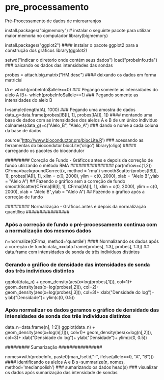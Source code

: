 # pre_processamento
Pré-Processamento de dados de microarranjos


install.packages("bigmemory")  # instalar o seguinte pacote para utilizar maior memoria no computador
library(bigmemory)

install.packages("ggplot2") #### instalar o pacote ggplot2 para a construção dos gráficos
library(ggplot2)

setwd("indicar o diretorio onde contém seus dados")
load("probeInfo.rda")     ### baixando os dados das intensidades das sondas

probes = attach.big.matrix("HM.desc")   #### deixando os dados em forma matricial 


IA<- which(probeInfo$allele==0)   ### Pegango somente as intensidades do alelo A
IB<- which(probeInfo$allele==1)   ### Pegando somente as intensidades do alelo B

I=sample(length(IA), 1000)      ### Pegando uma amostra de dados
data_g=data.frame(probes[IB[I], 1], probes[IA[I], 1])  #### montando uma base de dados com as intensidades dos alelos A e B de um único individuo
colnames(data_g)=c("Alelo_B", "Alelo_A") ### dando o nome a cada coluna da base de dados

source('http://www.bioconductor.org/biocLite.R')  ### acessando as ferramentas do biocondutor
biocLite('oligo')
library(oligo)  ##### carregando os pacotes do biocondutor


######### Coreção de Fundo - Gráficos antes e depois da correção de fundo utilizando o método RMA ################
par(mfrow=c(1,2))
CFrma=backgroundCorrect(x, method = 'rma')
smoothScatter(probes[IB[I], 1], probes[IA[I], 1], xlim = c(0, 2000), ylim = c(0, 2000), xlab = "Alelo B",ylab = "Alelo A") ## Fazendo o gráfico sem a correção de fundo
smoothScatter(CFrma[IB[I], 1], CFrma[IA[I], 1], xlim = c(0, 2000), ylim = c(0, 2000), xlab = "Alelo B",ylab = "Alelo A") ## Fazendo o grafico após a correção de fundo


######### Normalização - Gráficos antes e depois da normalização quantílica  ################
### Após a correção de fundo o pré-processamento continua com a normalização dos mesmos dados ####

n=normalize(CFrma, method='quantile') #### Normalizando os dados após a correção de fundo
data_n=data.frame(probes[, 1:3], probes[, 1:3]) ## data.frame com intensidades de sonda de três indivíduos distintos

### Gerando o gráfico de densidade das intensidades de sonda dos três indivíduos distintos ####

ggplot(data_n) + 
  geom_density(aes(x=log(probes[,1])), col=1)+
  geom_density(aes(x=log(probes[,2])), col=2)+
  geom_density(aes(x=log(probes[,3])), col=3)+
  xlab("Densidade do log")+
  ylab("Densidade")+
  ylim(c(0, 0.5)) 
  
### Após normalizar os dados geramos o gráfico de densidade das intensidades de sonda dos três indivíduos distintos ####

data_n=data.frame(n[, 1:2])
ggplot(data_n) + 
  geom_density(aes(x=log(n[,1])), col=1)+
  geom_density(aes(x=log(n[,2])), col=3)+
    xlab("Densidade do log")+
  ylab("Densidade")+
  ylim(c(0, 0.5))   



######### Sumarização  ################

nomes=with(probeInfo, paste0(man_fsetid,"-", ifelse(allele==0, "A", "B")))   #### identificando os alelos A e B
s=summarize(n, nomes, method='medianpolish')   ### sumarizando os dados 
head(s) ### visualizar os dados após sumarização das intensidade de sondas


